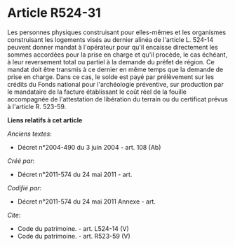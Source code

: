 # Article R524-31

Les personnes physiques construisant pour elles-mêmes et les organismes construisant les logements visés au dernier alinéa de
l'article L. 524-14 peuvent donner mandat à l'opérateur pour qu'il encaisse directement les sommes accordées pour la prise en
charge et qu'il procède, le cas échéant, à leur reversement total ou partiel à la demande du préfet de région. Ce mandat doit
être transmis à ce dernier en même temps que la demande de prise en charge. Dans ce cas, le solde est payé par prélèvement
sur les crédits du Fonds national pour l'archéologie préventive, sur production par le mandataire de la facture établissant
le coût réel de la fouille accompagnée de l'attestation de libération du terrain ou du certificat prévus à l'article R.
523-59.

**Liens relatifs à cet article**

_Anciens textes_:

  - Décret n°2004-490 du 3 juin 2004 - art. 108 (Ab)

_Créé par_:

  - Décret n°2011-574 du 24 mai 2011  - art.

_Codifié par_:

  - Décret n°2011-574 du 24 mai 2011 Annexe - art.

_Cite_:

  - Code du patrimoine. - art. L524-14 (V)
  - Code du patrimoine. - art. R523-59 (V)
